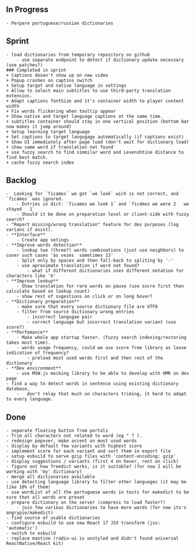 ## In Progress
	- Perpare portuguese/russian dictionaries
## Sprint
	- load dictionaries from temporary repository on github
		- use separate endpoint to detect if dictionary update necessary (use patches?)
	### Completed in sprint
	+ Captions dosen't show up on new video
	+ Popup crashes on captins switch
	+ Setup target and native language in settings
	+ Allow to select main subtitles to use third-party translation extensios.
	+ Adapt captions fontSize and it's container width to player content width
	+ Fix words flickering when tooltip appear
	+ Show native and target language captions at the same time.
	+ subtitles container should stay in one vertical position (bottom bar now makes it jump around)
	+ Setup learning target language
	+ Set captions to target langugage automatically (if captions exist)
	+ Show UI immediately after page load (don't wait for dictionary load)
	+ show same word if translation not found
	+ use fuzzy search to find simmilar word and Levenshtine distance to find best match.
	+ cache fuzzy search index

## Backlog
	-  Looking for `ficamos` we got `we look` wich is not correct, and `ficámos` was ignored.
		- Entries in dict: `ficamos	we look	1` and `ficámos	we were	2	we stayed	1`
		- Should it be done on preparation level or client-side with fuzzy search?
	- "Report missing/wrong translation" feature for dev purposes (log varians if exist).
	- **Interface**
		- Create app setings
	- **Improve words detection**
		- lookup two (three?) words combinations (just use neighbors) to cover such cases 'às vezes  sometimes 13'
		- Split only by spaces and then fall-back to spliting by '-'
		- use aproximate translation if word not found?
			- what if different dictionaries uses different notation for characters like 'é'
	- **Improve lookup**
		- Show translation for rare words on pause (use socre first then calculate based on lookup count)
		- show rest of sugestions on click or on long hover?
	- **Dictionary preparation**
		- make sure that every source dictionary file are UTF8
		- filter from source dictionary wrong entries
			- incorrect langugae pair
			- correct language but incorrect translation variant (use score?)
	- **Perfomance**
		- Make whole app startup faster. (fuzzy search indexing/restoring takes most time).
		- words usage frequency, could we use score from library as loose indication of frequency?
			- preload most used words first and then rest of the dictionary
	- **Dev environment**
		- use MSW.js mocking library to be able to develop with HMR on dev page
	- find a way to detect words in sentence using existing dictionary database,
		-	don't relay that much on characters triming, it hard to adapt to every language.

## Done
	- separate floating button from portals
	- Trim all characters not related to word (eg " ? ).
	- redesign popover, make accent on most used words
	- display by default few variants with highest score
	- implement score for each variant and sort them in export file
	- setup esbuild to serve gzip files with 'content-encoding: gzip'
	- display suggestions / variants (first 4 on hover, rest on click)
	- figure out how freedict works, is it suitable? (for now I will be working with 'my' dictionary)
	- merge all dictionaries available
	- use detecting language library to filter other languages (it may be like 10% of them)
	- use wordList of all the portuguese words in tests for makedict to be sure that all words are preset 
	- prepare dictionary on the server (compress to load faster?)
		- join few various dictionaries to have more words (for now its's angrypie/makedict)
	- find source of usable dictionaries
	- configure esbuild to use new React 17 JSX transform (jsx: 'automatic')
	- switch to esbuild
	- replace mantine (radix-ui is unstyled and didn't found universal ReactNative/React kit)
